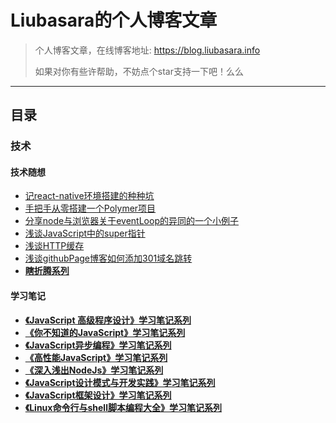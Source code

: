 # Liubasara的个人博客文章

> 个人博客文章，在线博客地址: https://blog.liubasara.info
>
> 如果对你有些许帮助，不妨点个star支持一下吧！么么

---

## 目录

### 技术

#### 技术随想

- [记react-native环境搭建的种种坑](./技术/记react-native环境搭建的种种坑.md)
- [手把手从零搭建一个Polymer项目](./技术/手把手从零搭建一个Polymer项目.md)
- [分享node与浏览器关于eventLoop的异同的一个小例子](./技术/分享node与浏览器关于eventLoop的异同的一个小例子.md)
- [浅谈JavaScript中的super指针](./技术/浅谈JavaScript中的super指针.md)
- [浅谈HTTP缓存](./技术/浅谈HTTP缓存.md)
- [浅谈githubPage博客如何添加301域名跳转](./技术/怎么给自己的githubPage博客添加301域名跳转分享.md)
- [**瞎折腾系列**](./技术/瞎折腾)

#### 学习笔记

- **[《JavaScript 高级程序设计》学习笔记系列](./技术/学习笔记/JavaScript高级程序设计)**
- **[《你不知道的JavaScript》学习笔记系列](./技术/学习笔记/你不知道的JavaScript)**
- **[《JavaScript异步编程》学习笔记系列](./技术/学习笔记/JavaScript异步编程)**
- **[《高性能JavaScript》学习笔记系列](./技术/学习笔记/高性能JavaScript)**
- **[《深入浅出NodeJs》学习笔记系列](./技术/学习笔记/深入浅出NodeJs)**
- **[《JavaScript设计模式与开发实践》学习笔记系列](./技术/学习笔记/JavaScript设计模式与开发实践)**
- **[《JavaScript框架设计》学习笔记系列](./技术/学习笔记/JavaScript框架设计)**
- **[《Linux命令行与shell脚本编程大全》学习笔记系列](./技术/学习笔记/Linux命令行与shell脚本编程大全)**

